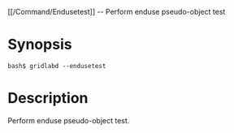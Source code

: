 [[/Command/Endusetest]] -- Perform enduse pseudo-object test

# Synopsis

~~~
bash$ gridlabd --endusetest                                            
~~~

# Description

Perform enduse pseudo-object test.

